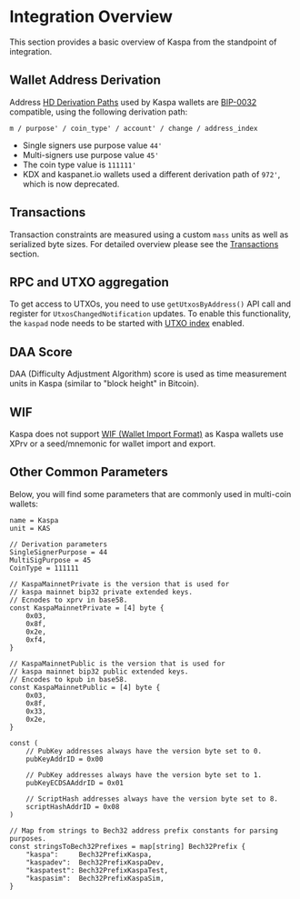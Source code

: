 # Integration Overview

This section provides a basic overview of Kaspa from the standpoint of integration.

## Wallet Address Derivation

Address [HD Derivation Paths](https://learnmeabitcoin.com/technical/derivation-paths) used by Kaspa wallets are [BIP-0032](https://en.bitcoin.it/wiki/BIP_0032) compatible, using the following derivation path: 

```
m / purpose' / coin_type' / account' / change / address_index
```

- Single signers use purpose value `44'`
- Multi-signers use purpose value `45'`  
- The coin type value is `111111'`
- KDX and kaspanet.io wallets used a different derivation path of `972'`, which is now deprecated.

## Transactions

Transaction constraints are measured using a custom `mass` units as well as serialized byte sizes. For detailed overview please see the [Transactions](./transactions.md) section.

## RPC and UTXO aggregation

To get access to UTXOs, you need to use `getUtxosByAddress()` API call and register for `UtxosChangedNotification` updates.  To enable this functionality, the `kaspad` node needs to be started with [UTXO index](./utxo_index.md) enabled.

## DAA Score

DAA (Difficulty Adjustment Algorithm) score is used as time measurement units in Kaspa (similar to "block height" in Bitcoin). 

## WIF

Kaspa does not support [WIF (Wallet Import Format)](https://en.bitcoin.it/wiki/Wallet_import_format) as Kaspa wallets use XPrv or a seed/mnemonic for wallet import and export.

## Other Common Parameters

Below, you will find some parameters that are commonly used in multi-coin wallets:

```
name = Kaspa
unit = KAS

// Derivation parameters
SingleSignerPurpose = 44
MultiSigPurpose = 45
CoinType = 111111

// KaspaMainnetPrivate is the version that is used for
// kaspa mainnet bip32 private extended keys.
// Ecnodes to xprv in base58.
const KaspaMainnetPrivate = [4] byte {
    0x03,
    0x8f,
    0x2e,
    0xf4,
}

// KaspaMainnetPublic is the version that is used for
// kaspa mainnet bip32 public extended keys.
// Encodes to kpub in base58.
const KaspaMainnetPublic = [4] byte {
    0x03,
    0x8f,
    0x33,
    0x2e,
}

const (
    // PubKey addresses always have the version byte set to 0.
    pubKeyAddrID = 0x00

    // PubKey addresses always have the version byte set to 1.
    pubKeyECDSAAddrID = 0x01

    // ScriptHash addresses always have the version byte set to 8.
    scriptHashAddrID = 0x08
)

// Map from strings to Bech32 address prefix constants for parsing purposes.
const stringsToBech32Prefixes = map[string] Bech32Prefix {
    "kaspa":     Bech32PrefixKaspa,
    "kaspadev":  Bech32PrefixKaspaDev,
    "kaspatest": Bech32PrefixKaspaTest,
    "kaspasim":  Bech32PrefixKaspaSim,
}